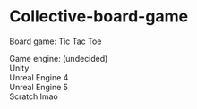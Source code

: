 # Collective-board-game
Board game: Tic Tac Toe <br />


Game engine: (undecided) <br />
Unity<br />
Unreal Engine 4 <br />
Unreal Engine 5 <br />
Scratch lmao <br />
